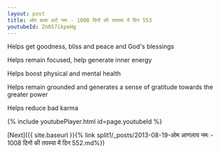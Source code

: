 ```yaml
---
layout: post
title: ओम बाळा वाटे नमः - 1008 दिनों की तपस्या में दिन 553
youtubeId: Zn0S7ikpeHg
---
```

 
 
Helps get goodness, bliss and peace and God's blessings
 
Helps remain focused, help generate inner energy 
 
Helps boost physical and mental health 
 
Helps remain grounded and generates a sense of gratitude towards the greater power 
 
Helps reduce bad karma
 
 
 
 


{% include youtubePlayer.html id=page.youtubeId %}
 
[Next]({{ site.baseurl }}{% link  split1/_posts/2013-08-19-ओम आणलाय नमः - 1008 दिनों की तपस्या में दिन 552.md%})
 
